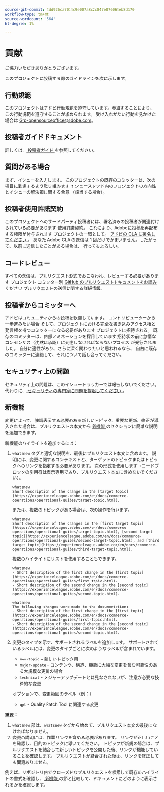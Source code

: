 ```yaml
---
source-git-commit: 4dd926ca7014c9e007a8c2c847e076064eb8d170
workflow-type: tm+mt
source-wordcount: '564'
ht-degree: 1%

---
```

# 貢献

ご協力いただきありがとうございます。

このプロジェクトに投稿する際のガイドラインを次に示します。

## 行動規範

このプロジェクトはアドビ[行動規範](code-of-conduct.md)を遵守しています。参加することにより、
この行動規範を遵守することが求められます。 受け入れがたい行動を見かけた場合は
[Grp-opensourceoffice@adobe.com](mailto:Grp-opensourceoffice@adobe.com)。

## 投稿者ガイドドキュメント

詳しくは、[ 投稿者ガイド ](https://experienceleague.adobe.com/ja/docs/contributor/contributor-guide/introduction) を参照してください。

## 質問がある場合

まず、イシューを入力します。 このプロジェクトの既存のコミッターは、次の項目に到達するよう取り組みます
イシュースレッド内のプロジェクトの方向性とイシューの解決策に関する合意
（該当する場合）。

## 投稿者使用許諾契約

このプロジェクトへのサードパーティ投稿者には、署名済みの投稿者が関連付けられている必要があります
使用許諾契約。 これにより、Adobeに投稿を再配布する権限が付与されます
プロジェクトの一環として。 [ アドビの CLA に署名してください ](https://opensource.adobe.com/cla.html)。 あなた
Adobe CLA の送信は 1 回だけでかまいません。したがって、以前に送信したことがある場合は、
行ってもよろしい。

## コードレビュー

すべての送信は、プルリクエスト形式でおこなわれ、レビューする必要があります
プロジェクト コミッター別 [GitHub のプルリクエストドキュメントをお読みください ](https://docs.github.com/en/pull-requests/collaborating-with-pull-requests/proposing-changes-to-your-work-with-pull-requests/about-pull-requests)
プルリクエストの送信に関する詳細情報。

<!--
Lastly, please follow the [pull request template](PULL_REQUEST_TEMPLATE.md) when
submitting a pull request!
-->

## 投稿者からコミッターへ

アドビはコミュニティからの投稿を歓迎しています。 コントリビューターから一歩進みたい場合
そして、プロジェクトにおける完全な書き込みアクセス権と発言権を持つコミッターになる必要があります
プロジェクトに招待される。 既存のコミッターは、内部ノミネーションを採用しています
招待状の前に怠惰なコンセンサス（沈黙は承認）に到達しなければならないプロセス
が発行されました。 自分に適性があり、さらに深く関わりたいと思われるなら、
自由に既存のコミッターに連絡して、それについて話し合ってください。

## セキュリティ上の問題

セキュリティ上の問題は、このイシュートラッカーでは報告しないでください。 代わりに、[ セキュリティの専門家に問題を提起してください ](https://helpx.adobe.com/jp/security/alertus.html)。

## 新機能

変更によって、強調表示する必要のある新しいトピック、重要な更新、修正が導入された場合は、プルリクエストの本文から [ 新機能 ](https://experienceleague.adobe.com/ja/docs/commerce-operations/operational-guides/home#whats-new) のセクションに簡単な説明を追加できます。

新機能のハイライトを追加するには：

1. `whatsnew` タグと適切な説明を、最後にプルリクエスト本文に含めます。 説明には、変更に関するコンテキストと、ターゲットのトピックまたはトピックへのリンクを指定する必要があります。 次の形式を使用します（コードブロックの引用符は表示専用であり、プルリクエスト本文に含めないでください）。

   ```text
   whatsnew
   Short description of the change in the [target topic](https://experienceleague.adobe.com/en/docs/commerce-operations/operational-guides/target-topic.html).
   ```

   または、複数のトピックがある場合は、次の操作を行います。

   ```text
   whatsnew
   Short description of the changes in the [first target topic](https://experienceleague.adobe.com/en/docs/commerce-operations/operational-guides/target-topic.html), [second target topic](https://experienceleague.adobe.com/en/docs/commerce-operations/operational-guides/second-target-topic.html), and [third target topic](https://experienceleague.adobe.com/en/docs/commerce-operations/operational-guides/third-target-topic.html).
   ```

   複数のハイライトにリストを使用することもできます。

   ```text
   whatsnew
   - Short description of the first change in the [first topic](https://experienceleague.adobe.com/en/docs/commerce-operations/operational-guides/first-topic.html).
   - Short description of the second change in the [second topic](https://experienceleague.adobe.com/en/docs/commerce-operations/operational-guides/second-topic.html).
   ```

   ```text
   whatsnew
   The following changes were made to the documentation:
   - Short description of the first change in the [first topic](https://experienceleague.adobe.com/en/docs/commerce-operations/operational-guides/first-topic.html).
   - Short description of the second change in the [second topic](https://experienceleague.adobe.com/en/docs/commerce-operations/operational-guides/second-topic.html).
   ```

1. 変更のタイプを示す、サポートされるラベルを追加します。 サポートされているラベルには、変更のタイプごとに次のようなラベルが含まれています。

   - `new-topic` – 新しいトピック用
   - `major-update` - コンテンツ、構造、機能に大幅な変更を含む可能性のある大規模な更新の場合
   - `technical` - メジャーアップデートとは見なされないが、注意が必要な技術的な変更

   オプションで、変更範囲のラベル（例：）

   - `qpt` - Quality Patch Tool に関連する変更

**重要：**

1. `whatsnew` 部は、`whatsnew` タグから始めて、プルリクエスト本文の最後になければなりません。
1. 変更の説明には、作業リンクを含める必要があります。 リンクが正しいことを確認し、目的のトピックに導いてください。 トピックが新規の場合は、プルリクエストを結合して新しいトピックを公開した後、リンクが機能していることを確認します。 プルリクエストが結合された後は、リンクを修正しても問題ありません。

例えば、リポジトリ内でクローズドなプルリクエストを検索して既存のハイライトの書式を確認し、[ 新機能 ](https://experienceleague.adobe.com/ja/docs/commerce-operations/operational-guides/home#whats-new) の節と比較して、ドキュメントにどのように表示されるかを確認します。
